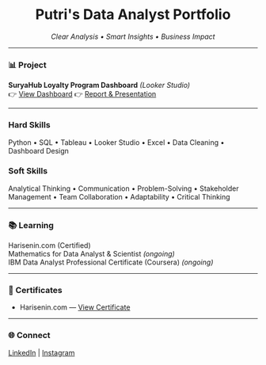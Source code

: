 <h1 align="center">Putri's Data Analyst Portfolio</h1>  

<p align="center">
  <em>Clear Analysis • Smart Insights • Business Impact</em>
</p>  

---

### 📊 Project  
**SuryaHub Loyalty Program Dashboard** *(Looker Studio)*  
👉 [View Dashboard]([https://lookerstudio.google.com/reporting/0cf60ecd-92e8-4f49-80d0-7d7548d0bd2c](https://lookerstudio.google.com/reporting/0cf60ecd-92e8-4f49-80d0-7d7548d0bd2c))  
👉 [Report & Presentation]([https://docs.google.com/presentation/d/1AXCWAAavoUYl7tjdj_OO10d15HJQhk40/edit?usp=sharing](https://docs.google.com/presentation/d/1AXCWAAavoUYl7tjdj_OO10d15HJQhk40/edit?slide=id.p1#slide=id.p1))  

---

### Hard Skills  
Python • SQL • Tableau • Looker Studio • Excel • Data Cleaning • Dashboard Design  
### Soft Skills  
Analytical Thinking • Communication • Problem-Solving • Stakeholder Management • Team Collaboration • Adaptability • Critical Thinking

---

### 📚 Learning  
Harisenin.com (Certified)  
Mathematics for Data Analyst & Scientist *(ongoing)*  
IBM Data Analyst Professional Certificate (Coursera) *(ongoing)*  

---

### 🏅 Certificates  
- Harisenin.com — [View Certificate](https://drive.google.com/file/d/1V0hskDr9m392bIrNuxG2bawCxJPAfFUY/view?usp=sharing)  


---

### 🌐 Connect  
[LinkedIn](https://www.linkedin.com/in/putri-rahayu-991371105) | [Instagram](https://www.instagram.com/putrirahayu21_)  
